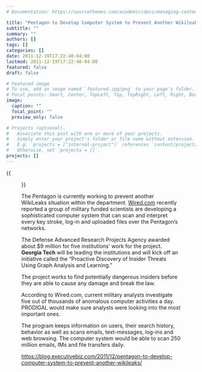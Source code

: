 ```yaml
---
# Documentation: https://sourcethemes.com/academic/docs/managing-content/

title: "Pentagon to Develop Computer System to Prevent Another Wikileaks"
subtitle: ""
summary: ""
authors: []
tags: []
categories: []
date: 2011-12-19T17:22:40-04:00
lastmod: 2011-12-19T17:22:40-04:00
featured: false
draft: false

# Featured image
# To use, add an image named `featured.jpg/png` to your page's folder.
# Focal points: Smart, Center, TopLeft, Top, TopRight, Left, Right, BottomLeft, Bottom, BottomRight.
image:
  caption: ""
  focal_point: ""
  preview_only: false

# Projects (optional).
#   Associate this post with one or more of your projects.
#   Simply enter your project's folder or file name without extension.
#   E.g. `projects = ["internal-project"]` references `content/project/deep-learning/index.md`.
#   Otherwise, set `projects = []`.
projects: []
---
```


{{<figure src="Pentagon.jpg">}}

The Pentagon is currently working to prevent another WikiLeaks situation within the department. [Wired.com](http://www.wired.com/dangerroom/2011/12/darpa-email/#more-66805) recently reported a group of military funded scientists are developing a sophisticated computer system that can scan and interpret every key stroke, log-in and uploaded files over the Pentagon’s networks.

The Defense Advanced Research Projects Agency  awarded about $9 million for five institutions’ work for the project. **Georgia Tech** will be leading the institutions and will kick off an initiative called the “Proactive Discovery of Insider Threats Using Graph Analysis and Learning.”

The project works to find potentially dangerous insiders before they are able to cause any damage and break the law.

According to Wired.com, current military analysts investigate five out of thousands of anomalous computer activities a day. PRODIGAL would make sure analysts were looking into the most important ones.

The program keeps information on users, their search history, behavior as well as scans emails, text-messages, log-ins and web browsing. The computer system would be able to scan 250 million emails, IMs and file transfers daily.


https://blog.executivebiz.com/2011/12/pentagon-to-develop-computer-system-to-prevent-another-wikileaks/
